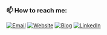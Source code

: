 ### 📫 How to reach me: 
[![Email](https://img.icons8.com/ios-filled/50/000000/email-open.png)](mailto:panived16@gmail.com)
[![Website](https://img.icons8.com/ios-filled/50/000000/domain.png)](https://nivedwho.github.io/)
[![Blog](https://img.icons8.com/ios-filled/50/000000/blog.png)](https://nivedwho.github.io/blog)
[![LinkedIn](https://img.icons8.com/ios-filled/50/000000/linkedin.png)](https://www.linkedin.com/in/nivedpa/)

<!--
**nivedwho/nivedwho** is a ✨ _special_ ✨ repository because its `README.md` (this file) appears on your GitHub profile.

Here are some ideas to get you started:

- 🔭 I’m currently working on ...
- 🌱 I’m currently learning ...
- 👯 I’m looking to collaborate on ...
- 🤔 I’m looking for help with ...
- 💬 Ask me about ...
- 📫 How to reach me: ...
- 😄 Pronouns: ...
- ⚡ Fun fact: ...
-->
